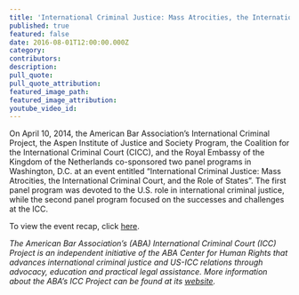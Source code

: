 ```yaml
---
title: 'International Criminal Justice: Mass Atrocities, the International Criminal Court, and the Role of States'
published: true
featured: false
date: 2016-08-01T12:00:00.000Z
category:
contributors:
description:
pull_quote:
pull_quote_attribution:
featured_image_path:
featured_image_attribution:
youtube_video_id:
---
```



On April 10, 2014, the American Bar Association’s International Criminal Project, the Aspen Institute of Justice and Society Program, the Coalition for the International Criminal Court (CICC), and the Royal Embassy of the Kingdom of the Netherlands co-sponsored two panel programs in Washington, D.C. at an event entitled “International Criminal Justice: Mass Atrocities, the International Criminal Court, and the Role of States”. The first panel program was devoted to the U.S. role in international criminal justice, while the second panel program focused on the successes and challenges at the ICC.

To view the event recap, click [here](https://www.international-criminal-justice-today.org/events/international-criminal-justice-mass-atrocities-the-international-criminal-court-and-the-role-of-states/).

*The American Bar Association’s (ABA) International Criminal Court (ICC) Project is an independent initiative of the ABA Center for Human Rights that advances international criminal justice and US-ICC relations through advocacy, education and practical legal assistance. More information about the ABA’s ICC Project can be found at its&nbsp;[website](http://www.aba-icc.org/).*